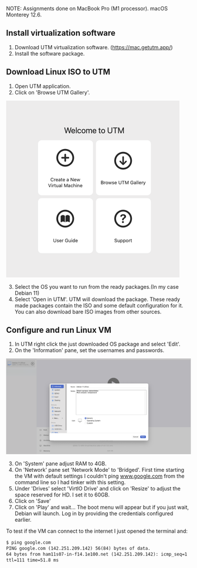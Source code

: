 NOTE: Assignments done on  MacBook Pro (M1 processor). macOS Monterey 12.6.

## Install virtualization software

1. Download UTM virtualization software. (https://mac.getutm.app/)
2. Install the software package.

## Download Linux ISO to UTM

1. Open UTM application.
2. Click on 'Browse UTM Gallery'.

![UTM start menu.](/assets/images/startMenu.png 'Start Menu')

3. Select the OS you want to run from the ready packages.(In my case Debian 11)
4. Select 'Open in UTM'. UTM will download the package. These ready made packages contain the ISO and some default configuration for it. You can also download bare ISO images from other sources.

## Configure and run Linux VM

1. In UTM right click the just downloaded OS package and select 'Edit'.
2. On the 'Information' pane, set the usernames and passwords.

![UTM configuration window for the VM.](/assets/images/configuration.png 'Configuration')

3. On 'System' pane adjust RAM  to 4GB.
4. On 'Network' pane set 'Network Mode' to 'Bridged'. First time starting the VM with default settings I couldn't ping www.google.com from the command line so I had tinker with this setting.
5. Under 'Drives' select 'VirtIO Drive' and click on 'Resize' to adjust the space reserved for HD. I set it to 60GB.
6. Click on 'Save'
7. Click on 'Play' and wait... The boot menu will appear but if you just wait, Debian will launch. Log in by providing the credentials configured earlier.

To test if the VM can connect to the internet I just opened the terminal and:

	$ ping google.com
	PING google.com (142.251.209.142) 56(84) bytes of data.
	64 bytes from ham11s07-in-f14.1e100.net (142.251.209.142): icmp_seq=1 ttl=111 time=51.8 ms

